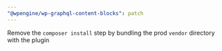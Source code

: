 ```yaml
---
"@wpengine/wp-graphql-content-blocks": patch
---
```


Remove the `composer install` step by bundling the prod `vendor` directory with the plugin
